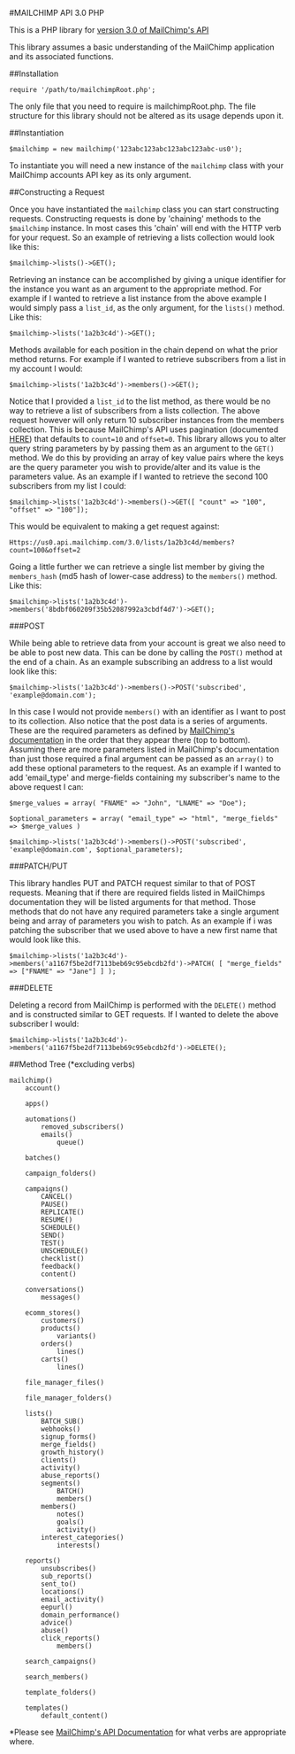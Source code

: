 #MAILCHIMP API 3.0 PHP

This is a PHP library for [version 3.0 of MailChimp's API](https://developer.mailchimp.com)

This library assumes a basic understanding of the MailChimp application and its associated functions. 

##Installation

	require '/path/to/mailchimpRoot.php';

The only file that you need to require is mailchimpRoot.php. The file structure for this library should not be altered as its usage depends upon it.

##Instantiation

	$mailchimp = new mailchimp('123abc123abc123abc123abc-us0');

To instantiate you will need a new instance of the `mailchimp` class with your MailChimp accounts API key as its only argument.

##Constructing a Request

Once you have instantiated the `mailchimp` class you can start constructing requests. Constructing requests is done by 'chaining' methods to the `$mailchimp` instance. In most cases this 'chain' will end with the HTTP verb for your request. So an example of retrieving a lists collection would look like this:

	$mailchimp->lists()->GET();

Retrieving an instance can be accomplished by giving a unique identifier for the instance you want as an argument to the appropriate method. For example if I wanted to retrieve a list instance from the above example I would simply pass a `list_id`, as the only argument, for the `lists()` method. Like this:

	$mailchimp->lists('1a2b3c4d')->GET();

Methods available for each position in the chain depend on what the prior method returns. For example if I wanted to retrieve subscribers from a list in my account I would:

	$mailchimp->lists('1a2b3c4d')->members()->GET();

Notice that I provided a `list_id` to the list method, as there would be no way to retrieve a list of subscribers from a lists collection. The above request however will only return 10 subscriber instances from the members collection. This is because MailChimp's API uses pagination (documented [HERE](http://developer.mailchimp.com/documentation/mailchimp/guides/get-started-with-mailchimp-api-3/#parameters)) that defaults to `count=10` and `offset=0`. This library allows you to alter query string parameters by by passing them as an argument to the `GET()` method. We do this by providing an array of key value pairs where the keys are the query parameter you wish to provide/alter and its value is the parameters value. As an example if I wanted to retrieve the second 100 subscribers from my list I could:

	$mailchimp->lists('1a2b3c4d')->members()->GET([ "count" => "100", "offset" => "100"]);

This would be equivalent to making a get request against:

	Https://us0.api.mailchimp.com/3.0/lists/1a2b3c4d/members?count=100&offset=2

Going a little further we can retrieve a single list member by giving the `members_hash` (md5 hash of lower-case address) to the `members()` method. Like this:

	$mailchimp->lists('1a2b3c4d')->members('8bdbf060209f35b52087992a3cbdf4d7')->GET();

###POST

While being able to retrieve data from your account is great we also need to be able to post new data. This can be done by calling the `POST()` method at the end of a chain. As an example subscribing an address to a list would look like this:

	$mailchimp->lists('1a2b3c4d')->members()->POST('subscribed', 'example@domain.com');

In this case I would not provide `members()` with an identifier as I want to post to its collection. Also notice that the post data is a series of arguments. These are the required parameters as defined by [MailChimp's documentation](http://developer.mailchimp.com/documentation/mailchimp/reference/lists/members/#create-post_lists_list_id_members) in the order that they appear there (top to bottom). Assuming there are more parameters listed in MailChimp's documentation than just those required a final argument can be passed as an `array()` to add these optional parameters to the request. As an example if I wanted to add 'email_type' and merge-fields containing my subscriber's name to the above request I can:

	$merge_values = array( "FNAME" => "John", "LNAME" => "Doe");

	$optional_parameters = array( "email_type" => "html", "merge_fields" => $merge_values )

	$mailchimp->lists('1a2b3c4d')->members()->POST('subscribed', 'example@domain.com', $optional_parameters);

###PATCH/PUT

This library handles PUT and PATCH request similar to that of POST requests. Meaning that if there are required fields listed in MailChimps documentation they will be listed arguments for that method. Those methods that do not have any required parameters take a single argument being and array of parameters you wish to patch. As an example if i was patching the subscriber that we used above to have a new first name that would look like this.

	$mailchimp->lists('1a2b3c4d')->members('a1167f5be2df7113beb69c95ebcdb2fd')->PATCH( [ "merge_fields" => ["FNAME" => "Jane"] ] );

###DELETE

Deleting a record from MailChimp is performed with the `DELETE()` method and is constructed similar to GET requests. If I wanted to delete the above subscriber I would:

	$mailchimp->lists('1a2b3c4d')->members('a1167f5be2df7113beb69c95ebcdb2fd')->DELETE();

##Method Tree (\*excluding verbs)

	mailchimp()
		account()

		apps()

		automations()
	  		removed_subscribers()
	    	emails()
	    		queue()

	    batches()

	    campaign_folders()

	    campaigns()
	    	CANCEL()
	    	PAUSE()
	    	REPLICATE()
	    	RESUME()
	    	SCHEDULE()
	    	SEND()
	    	TEST()
	    	UNSCHEDULE()
	    	checklist()
	    	feedback()
	    	content()

	    conversations()
	    	messages()

	    ecomm_stores()
	    	customers()
	    	products()
	    		variants()
	    	orders()
	    		lines()
	    	carts()
	    		lines()

	    file_manager_files()

	    file_manager_folders()

	    lists()
	    	BATCH_SUB()
	    	webhooks()
	    	signup_forms()
	    	merge_fields()
	    	growth_history()
	    	clients()
	    	activity()
	    	abuse_reports()
	    	segments()
	    		BATCH()
	    		members()
	    	members()
	    		notes()
	    		goals()
	    		activity()
	       	interest_categories()
	       		interests()

	    reports()
	    	unsubscribes()
	    	sub_reports()
	    	sent_to()
	    	locations()
	    	email_activity()
	    	eepurl()
	    	domain_performance()
	    	advice()
	    	abuse()
	    	click_reports()
	    		members()

	    search_campaigns()

	    search_members()

	    template_folders()

	    templates()
	    	default_content()

\*Please see [MailChimp's API Documentation](http://developer.mailchimp.com/documentation/mailchimp/reference/overview/) for what verbs are appropriate where.





